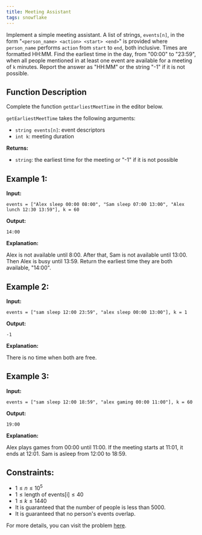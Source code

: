 ```yaml
---
title: Meeting Assistant
tags: snowflake
---
```


Implement a simple meeting assistant. A list of strings, `events[n]`, in the form "`<person_name> <action> <start> <end>`" is provided where `person_name` performs `action` from `start` to `end`, both inclusive. Times are formatted HH:MM. Find the earliest time in the day, from "00:00" to "23:59", when all people mentioned in at least one event are available for a meeting of `k` minutes. Report the answer as "HH:MM" or the string "-1" if it is not possible.

## Function Description

Complete the function `getEarliestMeetTime` in the editor below.

`getEarliestMeetTime` takes the following arguments:
- `string events[n]`: event descriptors
- `int k`: meeting duration

**Returns:**
- `string`: the earliest time for the meeting or "-1" if it is not possible

## Example 1:

**Input:**
```plainview
events = ["Alex sleep 00:00 08:00", "Sam sleep 07:00 13:00", "Alex lunch 12:30 13:59"], k = 60
```

**Output:**
```plainview
14:00
```

**Explanation:**

Alex is not available until 8:00. After that, Sam is not available until 13:00. Then Alex is busy until 13:59. Return the earliest time they are both available, "14:00".

## Example 2:

**Input:**
```plainview
events = ["sam sleep 12:00 23:59", "alex sleep 00:00 13:00"], k = 1
```
**Output:**
```plainview
-1
```

**Explanation:**

There is no time when both are free.

## Example 3:

**Input:**
```plainview
events = ["sam sleep 12:00 18:59", "alex gaming 00:00 11:00"], k = 60
```

**Output:**
```plainview
19:00
```

**Explanation:**

Alex plays games from 00:00 until 11:00. If the meeting starts at 11:01, it ends at 12:01. Sam is asleep from 12:00 to 18:59.

## Constraints:

- $1 \leq n \leq 10^5$
- $1 \leq \text{length of events[i]} \leq 40$
- $1 \leq k \leq 1440$
- It is guaranteed that the number of people is less than 5000.
- It is guaranteed that no person's events overlap.

For more details, you can visit the problem [here](https://www.fastprep.io/problems/snowflake-get-earliest-meet-time).


